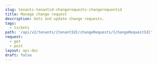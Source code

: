 ```yaml
---
slug: tenants-tenantid-changerequests-changerequestid
title: Manage change request
description: Gets and update change requests.
tags:
  - tickets
path: '/api/v2/tenants/{tenantId}/changeRequests/{changeRequestId}'
request:
  - get
  - post
layout: api-doc
draft: false
---
```

